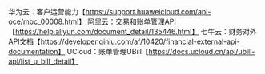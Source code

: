 华为云：客户运营能力【https://support.huaweicloud.com/api-oce/mbc_00008.html】
阿里云：交易和账单管理API【https://help.aliyun.com/document_detail/135446.html】
七牛云：财务对外API文档【https://developer.qiniu.com/af/10420/financial-external-api-documentation】
UCloud：账单管理UBill【https://docs.ucloud.cn/api/ubill-api/list_u_bill_detail】